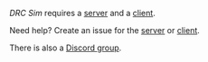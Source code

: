 _DRC Sim_ requires a [server](https://github.com/rolandoislas/drc-sim/wiki) and a [client](https://github.com/rolandoislas/drc-sim-client/wiki).

Need help? Create an issue for the [server](https://github.com/rolandoislas/drc-sim/issues/new) or [client](https://github.com/rolandoislas/drc-sim-client/issues/new).

There is also a [Discord group](https://discord.gg/gKSmAnw).